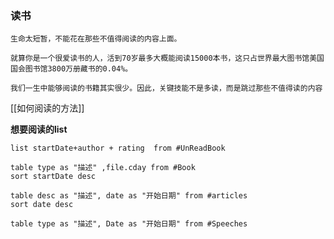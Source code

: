 ### 读书



```ad-note
生命太短暂，不能花在那些不值得阅读的内容上面。

就算你是一个很爱读书的人，活到70岁最多大概能阅读15000本书，这只占世界最大图书馆美国国会图书馆3800万册藏书的0.04%。

我们一生中能够阅读的书籍其实很少。因此，关键技能不是多读，而是跳过那些不值得读的内容
```

[[如何阅读的方法]]



**想要阅读的list**
```dataview
list startDate+author + rating  from #UnReadBook 
```



```dataview
table type as "描述" ,file.cday from #Book 
sort startDate desc
```


```dataview
table desc as "描述", date as "开始日期" from #articles 
sort date desc
```


```dataview
table type as "描述", Date as "开始日期" from #Speeches 
```